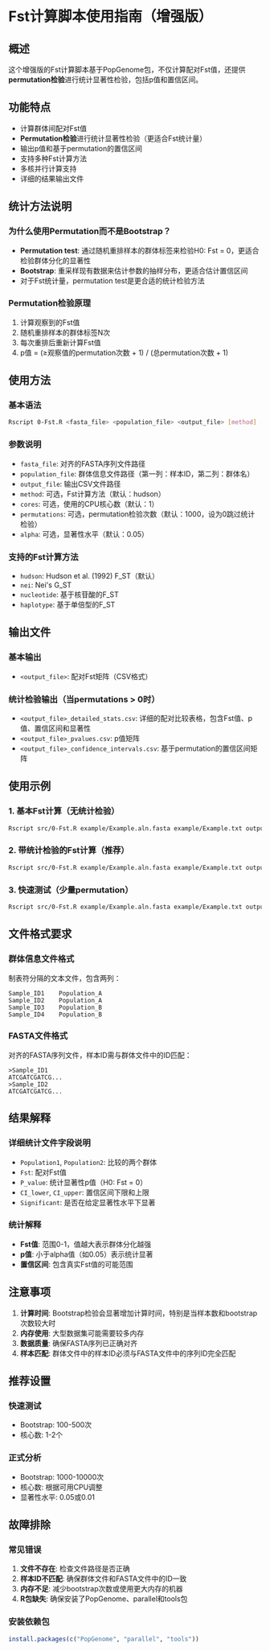 # Fst计算脚本使用指南（增强版）

## 概述
这个增强版的Fst计算脚本基于PopGenome包，不仅计算配对Fst值，还提供**permutation检验**进行统计显著性检验，包括p值和置信区间。

## 功能特点
- 计算群体间配对Fst值
- **Permutation检验**进行统计显著性检验（更适合Fst统计量）
- 输出p值和基于permutation的置信区间
- 支持多种Fst计算方法
- 多核并行计算支持
- 详细的结果输出文件

## 统计方法说明

### 为什么使用Permutation而不是Bootstrap？
- **Permutation test**: 通过随机重排样本的群体标签来检验H0: Fst = 0，更适合检验群体分化的显著性
- **Bootstrap**: 重采样现有数据来估计参数的抽样分布，更适合估计置信区间
- 对于Fst统计量，permutation test是更合适的统计检验方法

### Permutation检验原理
1. 计算观察到的Fst值
2. 随机重排样本的群体标签N次
3. 每次重排后重新计算Fst值
4. p值 = (≥观察值的permutation次数 + 1) / (总permutation次数 + 1)

## 使用方法

### 基本语法
```bash
Rscript 0-Fst.R <fasta_file> <population_file> <output_file> [method] [cores] [permutations] [alpha]
```

### 参数说明
- `fasta_file`: 对齐的FASTA序列文件路径
- `population_file`: 群体信息文件路径（第一列：样本ID，第二列：群体名）
- `output_file`: 输出CSV文件路径
- `method`: 可选，Fst计算方法（默认：hudson）
- `cores`: 可选，使用的CPU核心数（默认：1）
- `permutations`: 可选，permutation检验次数（默认：1000，设为0跳过统计检验）
- `alpha`: 可选，显著性水平（默认：0.05）

### 支持的Fst计算方法
- `hudson`: Hudson et al. (1992) F_ST（默认）
- `nei`: Nei's G_ST
- `nucleotide`: 基于核苷酸的F_ST
- `haplotype`: 基于单倍型的F_ST

## 输出文件

### 基本输出
- `<output_file>`: 配对Fst矩阵（CSV格式）

### 统计检验输出（当permutations > 0时）
- `<output_file>_detailed_stats.csv`: 详细的配对比较表格，包含Fst值、p值、置信区间和显著性
- `<output_file>_pvalues.csv`: p值矩阵
- `<output_file>_confidence_intervals.csv`: 基于permutation的置信区间矩阵

## 使用示例

### 1. 基本Fst计算（无统计检验）
```bash
Rscript src/0-Fst.R example/Example.aln.fasta example/Example.txt output/fst_basic.csv hudson 1 0
```

### 2. 带统计检验的Fst计算（推荐）
```bash
Rscript src/0-Fst.R example/Example.aln.fasta example/Example.txt output/fst_with_stats.csv hudson 4 1000 0.05
```

### 3. 快速测试（少量permutation）
```bash
Rscript src/0-Fst.R example/Example.aln.fasta example/Example.txt output/fst_test.csv hudson 1 100 0.05
```

## 文件格式要求

### 群体信息文件格式
制表符分隔的文本文件，包含两列：
```
Sample_ID1    Population_A
Sample_ID2    Population_A
Sample_ID3    Population_B
Sample_ID4    Population_B
```

### FASTA文件格式
对齐的FASTA序列文件，样本ID需与群体文件中的ID匹配：
```
>Sample_ID1
ATCGATCGATCG...
>Sample_ID2
ATCGATCGATCG...
```

## 结果解释

### 详细统计文件字段说明
- `Population1`, `Population2`: 比较的两个群体
- `Fst`: 配对Fst值
- `P_value`: 统计显著性p值（H0: Fst = 0）
- `CI_lower`, `CI_upper`: 置信区间下限和上限
- `Significant`: 是否在给定显著性水平下显著

### 统计解释
- **Fst值**: 范围0-1，值越大表示群体分化越强
- **p值**: 小于alpha值（如0.05）表示统计显著
- **置信区间**: 包含真实Fst值的可能范围

## 注意事项

1. **计算时间**: Bootstrap检验会显著增加计算时间，特别是当样本数和bootstrap次数较大时
2. **内存使用**: 大型数据集可能需要较多内存
3. **数据质量**: 确保FASTA序列已正确对齐
4. **样本匹配**: 群体文件中的样本ID必须与FASTA文件中的序列ID完全匹配

## 推荐设置

### 快速测试
- Bootstrap: 100-500次
- 核心数: 1-2个

### 正式分析
- Bootstrap: 1000-10000次
- 核心数: 根据可用CPU调整
- 显著性水平: 0.05或0.01

## 故障排除

### 常见错误
1. **文件不存在**: 检查文件路径是否正确
2. **样本ID不匹配**: 确保群体文件和FASTA文件中的ID一致
3. **内存不足**: 减少bootstrap次数或使用更大内存的机器
4. **R包缺失**: 确保安装了PopGenome、parallel和tools包

### 安装依赖包
```r
install.packages(c("PopGenome", "parallel", "tools"))
```
